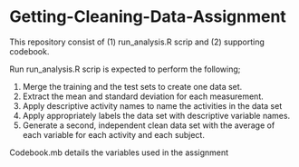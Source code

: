 # Getting-Cleaning-Data-Assignment
This repository consist of (1) run_analysis.R scrip and (2) supporting codebook.

Run run_analysis.R scrip is expected to perform the following;

1. Merge the training and the test sets to create one data set.
2. Extract the mean and standard deviation for each measurement.
3. Apply descriptive activity names to name the activities in the data set
4. Apply appropriately labels the data set with descriptive variable names.
5. Generate a second, independent clean data set with the average of each variable for each activity and each subject.

Codebook.mb details the variables used in the assignment

